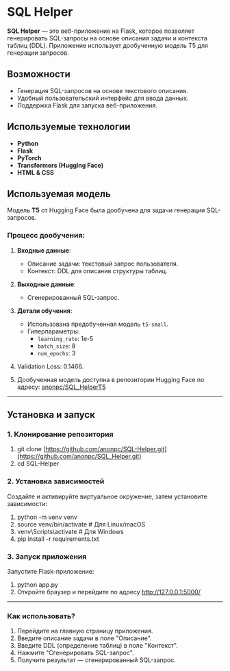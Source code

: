# SQL Helper

**SQL Helper** — это веб-приложение на Flask, которое позволяет генерировать SQL-запросы на основе описания задачи и контекста таблиц (DDL). Приложение использует дообученную модель T5 для генерации запросов.

## Возможности

- Генерация SQL-запросов на основе текстового описания.
- Удобный пользовательский интерфейс для ввода данных.
- Поддержка Flask для запуска веб-приложения.

## Используемые технологии
- **Python**
- **Flask**
- **PyTorch**
- **Transformers (Hugging Face)**
- **HTML & CSS**

## Используемая модель
Модель **T5** от Hugging Face была дообучена для задачи генерации SQL-запросов. 

### Процесс дообучения:
1. **Входные данные**:
   - Описание задачи: текстовый запрос пользователя.
   - Контекст: DDL для описания структуры таблиц.

2. **Выходные данные**:
   - Сгенерированный SQL-запрос.

3. **Детали обучения**:
   - Использована предобученная модель `t5-small`.
   - Гиперпараметры:
     - `learning_rate`: 1e-5
     - `batch_size`: 8
     - `num_epochs`: 3

4. Validation Loss: 0.1466.
   
6. Дообученная модель доступна в репозитории Hugging Face по адресу: [anonpc/SQL_HelperT5](https://huggingface.co/anonpc/SQL_HelperT5)

---

## Установка и запуск

### 1. Клонирование репозитория
1. git clone [https://github.com/anonpc/SQL-Helper.git](https://github.com/anonpc/SQL_Helper.git)
2. cd SQL-Helper

### 2. Установка зависимостей
Создайте и активируйте виртуальное окружение, затем установите зависимости:

1. python -m venv venv
2. source venv/bin/activate  # Для Linux/macOS
3. venv\Scripts\activate     # Для Windows
4. pip install -r requirements.txt

### 3. Запуск приложения
Запустите Flask-приложение:
1. python app.py
2. Откройте браузер и перейдите по адресу http://127.0.0.1:5000/

---

### Как использовать?
1. Перейдите на главную страницу приложения.
2. Введите описание задачи в поле "Описание".
3. Введите DDL (определение таблиц) в поле "Контекст".
4. Нажмите "Сгенерировать SQL-запрос".
5. Получите результат — сгенерированный SQL-запрос.
